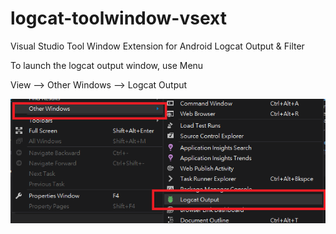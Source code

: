 # logcat-toolwindow-vsext
Visual Studio Tool Window Extension for Android Logcat Output &amp; Filter

To launch the logcat output window, use Menu
 
View --> Other Windows --> Logcat Output

![Logcat Output](/LogcatToolWin/Resources/intro_menu.png "Logcat Output")
